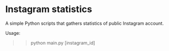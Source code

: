 # Instagram statistics

A simple Python scripts that gathers statistics of public Instagram account.

Usage:

>> python main.py [instagram_id]
